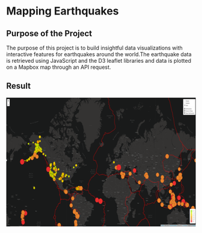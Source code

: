 # Mapping Earthquakes
## Purpose of the Project
The purpose of this project is to build insightful data visualizations with interactive features for earthquakes around the world.The earthquake data is retrieved using JavaScript and the D3 leaflet libraries and data is plotted on a Mapbox map through an API request.

## Result
![FinalResult.png](https://github.com/smj452/Mapping_Earthquakes/blob/main/Resources/FinalResult.png)
